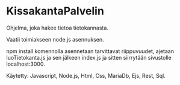 # KissakantaPalvelin
Ohjelma, joka hakee tietoa tietokannasta.

Vaatii toimiakseen node.js asennuksen. 

npm install komennolla asennetaan tarvittavat riippuvuudet, ajetaan luoTietokanta.js ja sen jälkeen index.js ja sitten siirrytään sivustolle localhost:3000.

Käytetty: Javascript, Node.js, Html, Css, MariaDb, Ejs, Rest, Sql.

